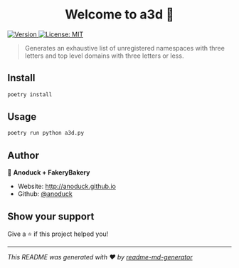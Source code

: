 <h1 align="center">Welcome to a3d 👋</h1>
<p>
  <a href="https://www.npmjs.com/package/a3d" target="_blank">
    <img alt="Version" src="https://img.shields.io/npm/v/a3d.svg">
  </a>
  <a href="#" target="_blank">
    <img alt="License: MIT" src="https://img.shields.io/badge/License-MIT-yellow.svg" />
  </a>
</p>

> Generates an exhaustive list of unregistered namespaces with three letters and top level domains with three letters or less.

## Install

```sh
poetry install
```

## Usage

```sh
poetry run python a3d.py
```

## Author

👤 **Anoduck + FakeryBakery**

* Website: http://anoduck.github.io
* Github: [@anoduck](https://github.com/anoduck)

## Show your support

Give a ⭐️ if this project helped you!

***
_This README was generated with ❤️ by [readme-md-generator](https://github.com/kefranabg/readme-md-generator)_